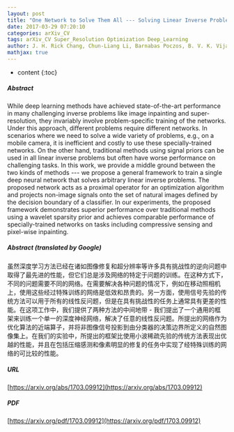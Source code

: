 ```yaml
---
layout: post
title: "One Network to Solve Them All --- Solving Linear Inverse Problems using Deep Projection Models"
date: 2017-03-29 07:20:10
categories: arXiv_CV
tags: arXiv_CV Super_Resolution Optimization Deep_Learning
author: J. H. Rick Chang, Chun-Liang Li, Barnabas Poczos, B. V. K. Vijaya Kumar, Aswin C. Sankaranarayanan
mathjax: true
---
```


* content
{:toc}

##### Abstract
While deep learning methods have achieved state-of-the-art performance in many challenging inverse problems like image inpainting and super-resolution, they invariably involve problem-specific training of the networks. Under this approach, different problems require different networks. In scenarios where we need to solve a wide variety of problems, e.g., on a mobile camera, it is inefficient and costly to use these specially-trained networks. On the other hand, traditional methods using signal priors can be used in all linear inverse problems but often have worse performance on challenging tasks. In this work, we provide a middle ground between the two kinds of methods --- we propose a general framework to train a single deep neural network that solves arbitrary linear inverse problems. The proposed network acts as a proximal operator for an optimization algorithm and projects non-image signals onto the set of natural images defined by the decision boundary of a classifier. In our experiments, the proposed framework demonstrates superior performance over traditional methods using a wavelet sparsity prior and achieves comparable performance of specially-trained networks on tasks including compressive sensing and pixel-wise inpainting.

##### Abstract (translated by Google)
虽然深度学习方法已经在诸如图像修复和超分辨率等许多具有挑战性的逆向问题中取得了最先进的性能，但它们总是涉及网络的特定于问题的训练。在这种方式下，不同的问题需要不同的网络。在需要解决各种问题的情况下，例如在移动照相机上，使用这些经过特殊训练的网络是低效和昂贵的。另一方面，使用信号先验的传统方法可以用于所有的线性反问题，但是在具有挑战性的任务上通常具有更差的性能。在这项工作中，我们提供了两种方法的中间地带 - 我们提出了一个通用的框架来训练一个单一的深度神经网络，解决了任意的线性反问题。所提出的网络作为优化算法的近端算子，并将非图像信号投影到由分类器的决策边界所定义的自然图像集上。在我们的实验中，所提出的框架比使用小波稀疏先验的传统方法表现出优越的性能，并且在包括压缩感测和像素明显的修复的任务中实现了经特殊训练的网络的可比较的性能。

##### URL
[https://arxiv.org/abs/1703.09912](https://arxiv.org/abs/1703.09912)

##### PDF
[https://arxiv.org/pdf/1703.09912](https://arxiv.org/pdf/1703.09912)

